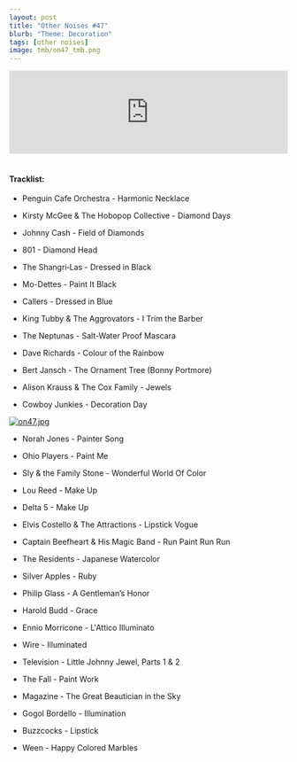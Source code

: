 ```yaml
---
layout: post
title: "Other Noises #47"
blurb: "Theme: Decoration"
tags: [other noises]
image: tmb/on47_tmb.png
---
```


<iframe scrolling="no" id="hearthis_at_track_3560780" width="100%" height="150" src="https://hearthis.at/embed/3560780/transparent_black/?hcolor=&color=&style=2&block_size=2&block_space=1&background=1&waveform=0&cover=0&autoplay=0&css=" frameborder="0" allowtransparency allow="autoplay"><p>Listen to <a href="https://hearthis.at/zerocc/other-noises-47-1819-decoration/" target="_blank">Other Noises #47 (1/8/19) - DECORATION</a> <span>by</span><a href="https://hearthis.at/zerocc/" target="_blank" >Zero</a> <span>on</span> <a href="https://hearthis.at/" target="_blank">hearthis.at</a></p></iframe>
&nbsp;

#### Tracklist:

- Penguin Cafe Orchestra - Harmonic Necklace

- Kirsty McGee & The Hobopop Collective - Diamond Days
- Johnny Cash - Field of Diamonds
- 801 - Diamond Head

- The Shangri‐Las - Dressed in Black
- Mo-Dettes - Paint It Black
- Callers - Dressed in Blue

- King Tubby & The Aggrovators - I Trim the Barber
- The Neptunas - Salt-Water Proof Mascara
- Dave Richards - Colour of the Rainbow

- Bert Jansch - The Ornament Tree (Bonny Portmore)
- Alison Krauss & The Cox Family - Jewels
- Cowboy Junkies - Decoration Day

[![on47.jpg](https://i.postimg.cc/1Xbdb6YL/on47.jpg)](https://postimg.cc/MfbtQcwD)

- Norah Jones - Painter Song
- Ohio Players - Paint Me
- Sly & the Family Stone - Wonderful World Of Color

- Lou Reed - Make Up
- Delta 5 - Make Up
- Elvis Costello & The Attractions - Lipstick Vogue

- Captain Beefheart & His Magic Band - Run Paint Run Run
- The Residents - Japanese Watercolor
- Silver Apples - Ruby

- Philip Glass - A Gentleman’s Honor
- Harold Budd - Grace
- Ennio Morricone - L'Attico Illuminato

- Wire - Illuminated
- Television - Little Johnny Jewel, Parts 1 & 2
- The Fall - Paint Work

- Magazine - The Great Beautician in the Sky
- Gogol Bordello - Illumination
- Buzzcocks - Lipstick

- Ween - Happy Colored Marbles
